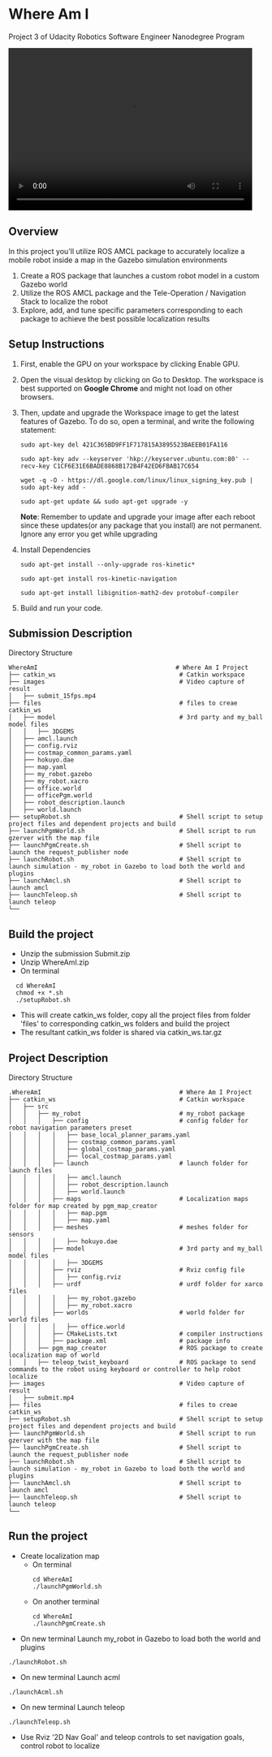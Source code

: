 # Where Am I
Project 3 of Udacity Robotics Software Engineer Nanodegree Program

<video width="480" height="320" controls="controls">
  <source src="images/submit_15fps.mp4" type="video/mp4">
</video>

## Overview  
In this project you'll utilize ROS AMCL package to accurately localize a mobile robot inside a map in the Gazebo simulation environments
1. Create a ROS package that launches a custom robot model in a custom Gazebo world
2. Utilize the ROS AMCL package and the Tele-Operation / Navigation Stack to localize the robot
3. Explore, add, and tune specific parameters corresponding to each package to achieve the best possible localization results

## Setup Instructions
1. First, enable the GPU on your workspace by clicking Enable GPU.
2. Open the visual desktop by clicking on Go to Desktop. The workspace is best supported on **Google Chrome** and might not load on other browsers.
3. Then, update and upgrade the Workspace image to get the latest features of Gazebo. To do so, open a terminal, and write the following statement:

    ``` sudo apt-key del 421C365BD9FF1F717815A3895523BAEEB01FA116    ``` 

    ``` sudo apt-key adv --keyserver 'hkp://keyserver.ubuntu.com:80' --recv-key C1CF6E31E6BADE8868B172B4F42ED6FBAB17C654    ``` 

    ``` wget -q -O - https://dl.google.com/linux/linux_signing_key.pub | sudo apt-key add -    ``` 

    ``` sudo apt-get update && sudo apt-get upgrade -y ```

    **Note**: Remember to update and upgrade your image after each reboot since these updates(or any package that you install) are not permanent. Ignore any error you get while upgrading

4. Install Dependencies

    ``` sudo apt-get install --only-upgrade ros-kinetic*    ``` 

    ``` sudo apt-get install ros-kinetic-navigation    ``` 

    ``` sudo apt-get install libignition-math2-dev protobuf-compiler    ``` 

5. Build and run your code.  


## Submission Description  
Directory Structure  
```
WhereAmI                                      # Where Am I Project
├── catkin_ws                                  # Catkin workspace
├── images                                     # Video capture of result
│   ├── submit_15fps.mp4
├── files                                      # files to creae catkin_ws
│   ├── model                                  # 3rd party and my_ball model files
│   │   ├── 3DGEMS
│   ├── amcl.launch
│   ├── config.rviz
│   ├── costmap_common_params.yaml
│   ├── hokuyo.dae
│   ├── map.yaml
│   ├── my_robot.gazebo
│   ├── my_robot.xacro
│   ├── office.world
│   ├── officePgm.world
│   ├── robot_description.launch
│   ├── world.launch
├── setupRobot.sh                              # Shell script to setup project files and dependent projects and build
├── launchPgmWorld.sh                          # Shell script to run gzerver with the map file
├── launchPgmCreate.sh                         # Shell script to launch the request_publisher node
├── launchRobot.sh                             # Shell script to launch simulation - my_robot in Gazebo to load both the world and plugins
├── launchAmcl.sh                              # Shell script to launch amcl
├── launchTeleop.sh                            # Shell script to launch teleop
└──
```

## Build the project  
* Unzip the submission Submit.zip
* Unzip WhereAmI.zip
* On terminal
``` 
  cd WhereAmI
  chmod +x *.sh
  ./setupRobot.sh
```
* This will create catkin_ws folder, copy all the project files from folder 'files' to corresponding catkin_ws folders and build the project
* The resultant catkin_ws folder is shared via catkin_ws.tar.gz

## Project Description  
Directory Structure  
```
.WhereAmI                                      # Where Am I Project
├── catkin_ws                                  # Catkin workspace
│   ├── src
│   │   ├── my_robot                           # my_robot package        
│   │   │   ├── config                         # config folder for robot navigation parameters preset 
│   │   │   │   ├── base_local_planner_params.yaml
│   │   │   │   ├── costmap_common_params.yaml
│   │   │   │   ├── global_costmap_params.yaml
│   │   │   │   ├── local_costmap_params.yaml
│   │   │   ├── launch                         # launch folder for launch files   
│   │   │   │   ├── amcl.launch
│   │   │   │   ├── robot_description.launch
│   │   │   │   ├── world.launch
│   │   │   ├── maps                           # Localization maps folder for map created by pgm_map_creator
│   │   │   │   ├── map.pgm
│   │   │   │   ├── map.yaml
│   │   │   ├── meshes                         # meshes folder for sensors
│   │   │   │   ├── hokuyo.dae
│   │   │   ├── model                          # 3rd party and my_ball model files
│   │   │   │   ├── 3DGEMS
│   │   │   ├── rviz                           # Rviz config file
│   │   │   │   ├── config.rviz
│   │   │   ├── urdf                           # urdf folder for xarco files
│   │   │   │   ├── my_robot.gazebo
│   │   │   │   ├── my_robot.xacro
│   │   │   ├── worlds                         # world folder for world files
│   │   │   │   ├── office.world
│   │   │   ├── CMakeLists.txt                 # compiler instructions
│   │   │   ├── package.xml                    # package info
│   │   ├── pgm_map_creator                    # ROS package to create localization map of world
│   │   ├── teleop_twist_keyboard              # ROS package to send commands to the robot using keyboard or controller to help robot localize
├── images                                     # Video capture of result
│   ├── submit.mp4
├── files                                      # files to creae catkin_ws
├── setupRobot.sh                              # Shell script to setup project files and dependent projects and build
├── launchPgmWorld.sh                          # Shell script to run gzerver with the map file
├── launchPgmCreate.sh                         # Shell script to launch the request_publisher node
├── launchRobot.sh                             # Shell script to launch simulation - my_robot in Gazebo to load both the world and plugins
├── launchAmcl.sh                              # Shell script to launch amcl
├── launchTeleop.sh                            # Shell script to launch teleop
└──
```

## Run the project  
* Create localization map
  * On terminal
    ``` 
    cd WhereAmI
    ./launchPgmWorld.sh
    ```
  * On another terminal
    ```
    cd WhereAmI
    ./launchPgmCreate.sh
    ```
* On new terminal Launch my_robot in Gazebo to load both the world and plugins  
```
./launchRobot.sh
```
* On new terminal Launch acml
```
./launchAcml.sh
```
* On new terminal Launch teleop
```
./launchTeleop.sh
```
* Use Rviz '2D Nav Goal' and teleop controls to set navigation goals, control robot to localize
